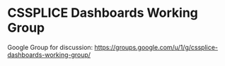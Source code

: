 # CSSPLICE Dashboards Working Group

Google Group for discussion: <https://groups.google.com/u/1/g/cssplice-dashboards-working-group/>


